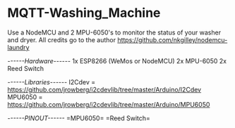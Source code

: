 # MQTT-Washing_Machine
Use a NodeMCU and 2 MPU-6050's to monitor the status of your washer and dryer.
All credits go to the author https://github.com/nkgilley/nodemcu-laundry

*------Hardware------*
1x ESP8266 (WeMos or NodeMCU)
2x MPU-6050
2x Reed Switch

*------Libraries------*
I2Cdev = https://github.com/jrowberg/i2cdevlib/tree/master/Arduino/I2Cdev
MPU6050 = https://github.com/jrowberg/i2cdevlib/tree/master/Arduino/MPU6050


*------PINOUT------*
=MPU6050=
=Reed Switch=
